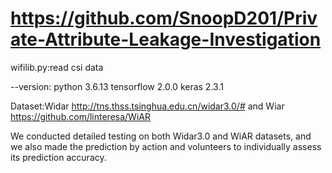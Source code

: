 # https://github.com/SnoopD201/Private-Attribute-Leakage-Investigation

wifilib.py:read csi data

--version:
python 3.6.13
tensorflow 2.0.0
keras 2.3.1

Dataset:Widar http://tns.thss.tsinghua.edu.cn/widar3.0/# and Wiar https://github.com/linteresa/WiAR


We conducted detailed testing on both Widar3.0 and WiAR datasets, and we also made the prediction by action and volunteers to individually assess its prediction accuracy.